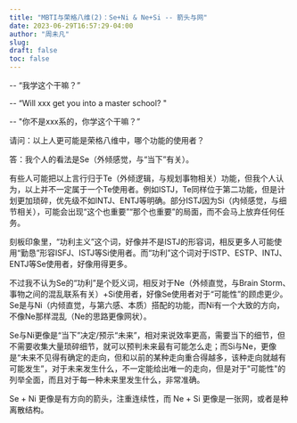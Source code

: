 ```yaml
---
title: "MBTI与荣格八维(2)：Se+Ni & Ne+Si -- 箭头与网"
date: 2023-06-29T16:57:29-04:00
author: "周未凡"
slug:
draft: false
toc: false
---
```

<p>-- “我学这个干嘛？”</p>
<p>-- “Will xxx get you into a master school? "</p>
<p>-- "你不是xxx系的，你学这个干嘛？”</p>
<p></p>
<p>请问：以上人更可能是荣格八维中，哪个功能的使用者？</p>
<p>答：我个人的看法是Se（外倾感觉，与“当下”有关）。<p>
<p>有些人可能把以上言行归于Te（外倾逻辑，与规划事物相关）功能，但我个人认为，以上并不一定属于一个Te使用者。例如ISTJ，Te同样位于第二功能，但是计划更加琐碎，优先级不如INTJ、ENTJ等明确。部分ISTJ因为Si（内倾感觉，与细节相关），可能会出现“这个也重要”“那个也重要”的局面，而不会马上放弃任何任务。</p>
<p>刻板印象里，“功利主义”这个词，好像并不是ISTJ的形容词，相反更多人可能使用“勤恳”形容ISFJ、ISTJ等Si使用者。而“功利”这个词对于ISTP、ESTP、INTJ、ENTJ等Se使用者，好像用得更多。</p>
<p>不过我不认为Se的“功利”是个贬义词，相反对于Ne（外倾直觉，与Brain Storm、事物之间的混乱联系有关）+Si使用者，好像Se使用者对于“可能性”的顾虑更少。Se是与Ni（内倾直觉，与第六感、本质）搭配的功能，而Ni有一个大致的方向，不像Ne那样混乱（Ne的思路更像网状）。<p>
<p>Se与Ni更像是“当下”决定/预示“未来”，相对来说效率更高，需要当下的细节，但不需要收集大量琐碎细节，就可以预判未来最有可能怎么走；而Si与Ne，更像是“未来不见得有确定的走向，但和以前的某种走向重合得越多，该种走向就越有可能发生”，对于未来发生什么，不一定能给出唯一的走向，但是对于"可能性"的列举全面，而且对于每一种未来里发生什么，非常准确。<p>
<p>Se + Ni 更像是有方向的箭头，注重连续性，而 Ne + Si 更像是一张网，或者是种离散结构。</p>